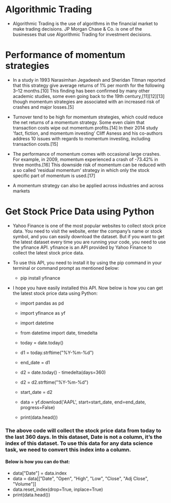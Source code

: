 # Algorithmic Trading

- Algorithmic Trading is the use of algorithms in the financial market to make trading decisions. JP Morgan Chase & Co. is one of the businesses that use Algorithmic Trading for investment decisions.

# Performance of momentum strategies

- In a study in 1993 Narasimhan Jegadeesh and Sheridan Titman reported that this strategy give average returns of 1% per month for the following 3–12 months.[10] This finding has been confirmed by many other academic studies, some even going back to the 19th century,[11][12][13] though momentum strategies are associated with an increased risk of crashes and major losses.[5]

- Turnover tend to be high for momentum strategies, which could reduce the net returns of a momentum strategy. Some even claim that transaction costs wipe out momentum profits.[14] In their 2014 study 'fact, fiction, and momentum investing' Cliff Asness and his co-authors address 10 issues with regards to momentum investing, including transaction costs.[15]

- The performance of momentum comes with occasional large crashes. For example, in 2009, momentum experienced a crash of -73.42% in three months.[16] This downside risk of momentum can be reduced with a so called 'residual momentum' strategy in which only the stock specific part of momentum is used.[17]

- A momentum strategy can also be applied across industries and across markets

# Get Stock Price Data using Python

- Yahoo Finance is one of the most popular websites to collect stock price data. You need to visit the website, enter the company’s name or stock symbol, and you can easily download the dataset. But if you want to get the latest dataset every time you are running your code, you need to use the yfinance API. yfinance is an API provided by Yahoo Finance to collect the latest stock price data.

- To use this API, you need to install it by using the pip command in your terminal or command prompt as mentioned below:

  - pip install yfinance

- I hope you have easily installed this API. Now below is how you can get the latest stock price data using Python:


  - import pandas as pd
  
  - import yfinance as yf
  
  - import datetime
  
  - from datetime import date, timedelta
  
  - today = date.today()



  - d1 = today.strftime("%Y-%m-%d")
  
  - end_date = d1
  
  - d2 = date.today() - timedelta(days=360)
  
  - d2 = d2.strftime("%Y-%m-%d")
  
  - start_date = d2
  


  - data = yf.download('AAPL', 
                        start=start_date, 
                        end=end_date, 
                        progress=False)

             
  - print(data.head())
 
### The above code will collect the stock price data from today to the last 360 days. In this dataset, Date is not a column, it’s the index of this dataset. To use this data for any data science task, we need to convert this index into a column. 

#### Below is how you can do that:

  - data["Date"] = data.index
  - data = data[["Date", "Open", "High", 
               "Low", "Close", "Adj Close", "Volume"]]
  - data.reset_index(drop=True, inplace=True)
  - print(data.head())
